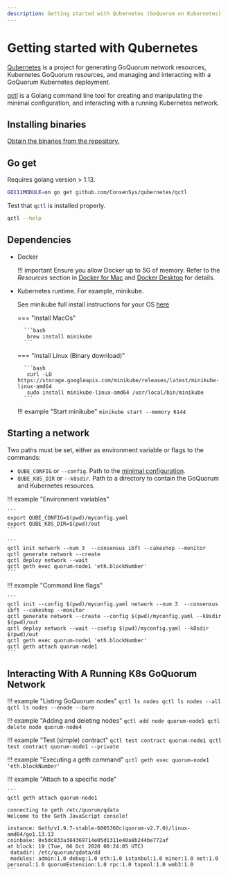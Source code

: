 ```yaml
---
description: Getting started with Qubernetes (GoQuorum on Kubernetes)
---
```


# Getting started with Qubernetes

[Qubernetes](../../Concepts/Qubernetes/Qubernetes-Overview.md) is a project for generating GoQuorum network resources,
Kubernetes GoQuorum resources, and managing and interacting with a GoQuorum Kubernetes deployment.

[qctl](../../Concepts/Qubernetes/Qubernetes-Overview.md#qctl-command-line-tool) is a Golang command line tool for
creating and manipulating the minimal configuration, and interacting with a running Kubernetes network.

## Installing binaries

[Obtain the binaries from the repository.](https://github.com/ConsenSys/qubernetes/releases)

## Go get

Requires golang version >  1.13.

```bash
GO111MODULE=on go get github.com/ConsenSys/qubernetes/qctl
```

Test that `qctl` is installed properly.

```bash
qctl --help
```

## Dependencies

* Docker

    !!! important
        Ensure you allow Docker up to 5G of memory.
        Refer to the _Resources_ section in [Docker for Mac](https://docs.docker.com/docker-for-mac/) and
        [Docker Desktop](https://docs.docker.com/docker-for-windows/) for details.

* Kubernetes runtime. For example, minikube.

    See minikube full install instructions for your OS [here](https://minikube.sigs.k8s.io/docs/start/)

    === "Install MacOs"

        ```bash
         brew install minikube
        ```

    === "Install Linux (Binary download)"

        ```bash
         curl -LO https://storage.googleapis.com/minikube/releases/latest/minikube-linux-amd64
         sudo install minikube-linux-amd64 /usr/local/bin/minikube
        ```
    !!! example "Start minikube"
        ```
        minikube start --memory 6144
        ```

## Starting a network

Two paths must be set, either as environment variable or flags to the commands:

* `QUBE_CONFIG` or `--config`. Path to the [minimal configuration](../../Concepts/Qubernetes/Qubernetes-Overview.md#minimal-configuration).
* `QUBE_K8S_DIR` or `--k8sdir`. Path to a directory to contain the GoQuorum and Kubernetes resources.

!!! example "Environment variables"

    ```
    export QUBE_CONFIG=$(pwd)/myconfig.yaml
    export QUBE_K8S_DIR=$(pwd)/out
    ```

    ```
    qctl init network --num 3  --consensus ibft --cakeshop --monitor
    qctl generate network --create
    qctl deploy network --wait
    qctl geth exec quorum-node1 'eth.blockNumber'
    ```

!!! example "Command line flags"

    ```
    qctl init --config $(pwd)/myconfig.yaml network --num 3  --consensus ibft --cakeshop --monitor
    qctl generate network --create --config $(pwd)/myconfig.yaml --k8sdir $(pwd)/out
    qctl deploy network --wait --config $(pwd)/myconfig.yaml --k8sdir $(pwd)/out
    qctl geth exec quorum-node1 'eth.blockNumber'
    qctl geth attach quorum-node1
    ```

## Interacting With A Running K8s GoQuorum Network

!!! example "Listing GoQuorum nodes"
    ```
     qctl ls nodes
     qctl ls nodes --all
     qctl ls nodes --enode --bare
    ```

!!! example "Adding and deleting nodes"
    ```
     qctl add node quorum-node5
     qctl delete node quorum-node4
    ```

!!! example "Test (simple) contract"
    ```
     qctl test contract quorum-node1
     qctl test contract quorum-node1 --private
    ```

!!! example "Executing a geth command"
    ```
     qctl geth exec quorum-node1 'eth.blockNumber'
    ```

!!! example "Attach to a specific node"

    ```
    qctl geth attach quorum-node1

    connecting to geth /etc/quorum/qdata
    Welcome to the Geth JavaScript console!

    instance: Geth/v1.9.7-stable-6005360c(quorum-v2.7.0)/linux-amd64/go1.13.13
    coinbase: 0x5dc833a384369714e05d1311e40a8b244be772af
    at block: 19 (Tue, 06 Oct 2020 00:24:05 UTC)
     datadir: /etc/quorum/qdata/dd
     modules: admin:1.0 debug:1.0 eth:1.0 istanbul:1.0 miner:1.0 net:1.0 personal:1.0 quorumExtension:1.0 rpc:1.0 txpool:1.0 web3:1.0
    ```
